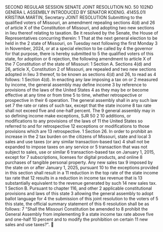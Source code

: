 SECOND REGULAR SESSION
SENATE JOINT RESOLUTION NO. 50
102ND GENERA L ASSEMBLY
INTRODUCED BY SENATOR KOENIG.
4145S.01I KRISTINA MARTIN, Secretary
JOINT RESOLUTION
Submitting to the qualified voters of Missouri, an amendment repealing sections 4(d) and 26 of
article X of the Constitution of Missouri, and adopting two new sections in lieu thereof
relating to taxation.
Be it resolved by the Senate, the House of Representatives concurring therein:
1 That at the next general election to be held in the
2 state of Missouri, on Tuesday next following the first Monday
3 in November, 2024, or at a special election to be called by
4 the governor for that purpose, there is hereby submitted to
5 the qualified voters of this state, for adoption or
6 rejection, the following amendment to article X of the
7 Constitution of the state of Missouri:
1 Section A. Sections 4(d) and 26, article X, Constitution
2 of Missouri, are repealed and two new sections adopted in lieu
3 thereof, to be known as sections 4(d) and 26, to read as
4 follows:
1 Section 4(d). In enacting any law imposing a tax on or
2 measured by income, the general assembly may define income
3 by reference to provisions of the laws of the United States
4 as they may be or become effective at any time or from time
5 to time, whether retrospective or prospective in their
6 operation. The general assembly shall in any such law set
7 the rate or rates of such tax, except that the state income
8 tax rate shall not exceed five and one-half percent. The
9 general assembly may in so defining income make exceptions,
SJR 50 2
10 additions, or modifications to any provisions of the laws of
11 the United States so referred to and for retrospective
12 exceptions or modifications to those provisions which are
13 retrospective.
1 Section 26. In order to prohibit an increase in the
2 tax burden on the citizens of Missouri, state and local
3 sales and use taxes (or any similar transaction-based tax)
4 shall not be expanded to impose taxes on any service or
5 transaction that was not subject to sales, use or similar
6 transaction-based tax on January 1, 2015, except for
7 subscriptions, licenses for digital products, and online
8 purchases of tangible personal property. Any new sales tax
9 imposed by the state on or after January 1, 2025, pursuant
10 to the exceptions provided in this section shall result in a
11 reduction in the top rate of the state income tax rate that
12 results in a reduction in income tax revenue that is
13 substantially equivalent to the revenue generated by such
14 new sales tax.
1 Section B. Pursuant to chapter 116, and other
2 applicable constitutional provisions and laws of this state
3 allowing the general assembly to adopt ballot language for
4 the submission of this joint resolution to the voters of
5 this state, the official summary statement of this
6 resolution shall be as follows:
7 "Shall the Missouri Constitution be amended to
8 prohibit the General Assembly from implementing
9 a state income tax rate above five and one-half
10 percent and to modify the prohibition on certain
11 new sales and use taxes?".
